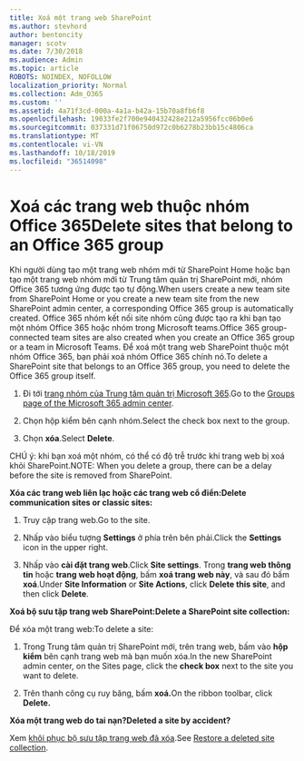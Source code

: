 ```yaml
---
title: Xoá một trang web SharePoint
ms.author: stevhord
author: bentoncity
manager: scotv
ms.date: 7/30/2018
ms.audience: Admin
ms.topic: article
ROBOTS: NOINDEX, NOFOLLOW
localization_priority: Normal
ms.collection: Adm_O365
ms.custom: ''
ms.assetid: 4a71f3cd-000a-4a1a-b42a-15b70a8fb6f8
ms.openlocfilehash: 19033fe2f700e940432428e212a5956fcc06b0e6
ms.sourcegitcommit: 037331d71f06750d972c0b6278b23bb15c4806ca
ms.translationtype: MT
ms.contentlocale: vi-VN
ms.lasthandoff: 10/18/2019
ms.locfileid: "36514098"
---
```

# <a name="delete-sites-that-belong-to-an-office-365-group"></a><span data-ttu-id="7714c-102">Xoá các trang web thuộc nhóm Office 365</span><span class="sxs-lookup"><span data-stu-id="7714c-102">Delete sites that belong to an Office 365 group</span></span>

<span data-ttu-id="7714c-103">Khi người dùng tạo một trang web nhóm mới từ SharePoint Home hoặc bạn tạo một trang web nhóm mới từ Trung tâm quản trị SharePoint mới, nhóm Office 365 tương ứng được tạo tự động.</span><span class="sxs-lookup"><span data-stu-id="7714c-103">When users create a new team site from SharePoint Home or you create a new team site from the new SharePoint admin center, a corresponding Office 365 group is automatically created.</span></span> <span data-ttu-id="7714c-104">Office 365 nhóm kết nối site nhóm cũng được tạo ra khi bạn tạo một nhóm Office 365 hoặc nhóm trong Microsoft teams.</span><span class="sxs-lookup"><span data-stu-id="7714c-104">Office 365 group-connected team sites are also created when you create an Office 365 group or a team in Microsoft Teams.</span></span> <span data-ttu-id="7714c-105">Để xoá một trang web SharePoint thuộc một nhóm Office 365, bạn phải xoá nhóm Office 365 chính nó.</span><span class="sxs-lookup"><span data-stu-id="7714c-105">To delete a SharePoint site that belongs to an Office 365 group, you need to delete the Office 365 group itself.</span></span> 
  
1. <span data-ttu-id="7714c-106">Đi tới [trang nhóm của Trung tâm quản trị Microsoft 365](https://portal.office.com/adminportal/home#/groups).</span><span class="sxs-lookup"><span data-stu-id="7714c-106">Go to the [Groups page of the Microsoft 365 admin center](https://portal.office.com/adminportal/home#/groups).</span></span>
    
2. <span data-ttu-id="7714c-107">Chọn hộp kiểm bên cạnh nhóm.</span><span class="sxs-lookup"><span data-stu-id="7714c-107">Select the check box next to the group.</span></span>
    
3. <span data-ttu-id="7714c-108">Chọn **xóa**.</span><span class="sxs-lookup"><span data-stu-id="7714c-108">Select **Delete**.</span></span>
    
<span data-ttu-id="7714c-109">CHÚ ý: khi bạn xoá một nhóm, có thể có độ trễ trước khi trang web bị xoá khỏi SharePoint.</span><span class="sxs-lookup"><span data-stu-id="7714c-109">NOTE: When you delete a group, there can be a delay before the site is removed from SharePoint.</span></span>
  
<span data-ttu-id="7714c-110">**Xóa các trang web liên lạc hoặc các trang web cổ điển:**</span><span class="sxs-lookup"><span data-stu-id="7714c-110">**Delete communication sites or classic sites:**</span></span>

1. <span data-ttu-id="7714c-111">Truy cập trang web.</span><span class="sxs-lookup"><span data-stu-id="7714c-111">Go to the site.</span></span>
  
2. <span data-ttu-id="7714c-112">Nhấp vào biểu tượng **Settings** ở phía trên bên phải.</span><span class="sxs-lookup"><span data-stu-id="7714c-112">Click the **Settings** icon in the upper right.</span></span> 
  
3. <span data-ttu-id="7714c-113">Nhấp vào **cài đặt trang web**.</span><span class="sxs-lookup"><span data-stu-id="7714c-113">Click **Site settings**.</span></span> <span data-ttu-id="7714c-114">Trong **trang web thông tin** hoặc **trang web hoạt động**, bấm **xoá trang web này**, và sau đó bấm **xoá**.</span><span class="sxs-lookup"><span data-stu-id="7714c-114">Under **Site Information** or **Site Actions**, click **Delete this site**, and then click **Delete**.</span></span>
  
<span data-ttu-id="7714c-115">**Xoá bộ sưu tập trang web SharePoint:**</span><span class="sxs-lookup"><span data-stu-id="7714c-115">**Delete a SharePoint site collection:**</span></span>

<span data-ttu-id="7714c-116">Để xóa một trang web:</span><span class="sxs-lookup"><span data-stu-id="7714c-116">To delete a site:</span></span>
  
1. <span data-ttu-id="7714c-117">Trong Trung tâm quản trị SharePoint mới, trên trang web, bấm vào **hộp kiểm** bên cạnh trang web mà bạn muốn xóa.</span><span class="sxs-lookup"><span data-stu-id="7714c-117">In the new SharePoint admin center, on the Sites page, click the **check box** next to the site you want to delete.</span></span> 
    
2. <span data-ttu-id="7714c-118">Trên thanh công cụ ruy băng, bấm **xoá.**</span><span class="sxs-lookup"><span data-stu-id="7714c-118">On the ribbon toolbar, click **Delete.**</span></span>
    
<span data-ttu-id="7714c-119">**Xóa một trang web do tai nạn?**</span><span class="sxs-lookup"><span data-stu-id="7714c-119">**Deleted a site by accident?**</span></span>

<span data-ttu-id="7714c-120">Xem [khôi phục bộ sưu tập trang web đã xóa](https://go.microsoft.com/fwlink/?linkid=867660).</span><span class="sxs-lookup"><span data-stu-id="7714c-120">See [Restore a deleted site collection](https://go.microsoft.com/fwlink/?linkid=867660).</span></span>
  


